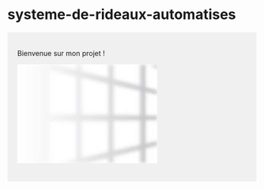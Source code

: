 # systeme-de-rideaux-automatises
<div style="background-color: #f0f0f0; padding: 20px;">

Bienvenue sur mon projet !

![Image de Fond](background.jpg)

</div>
